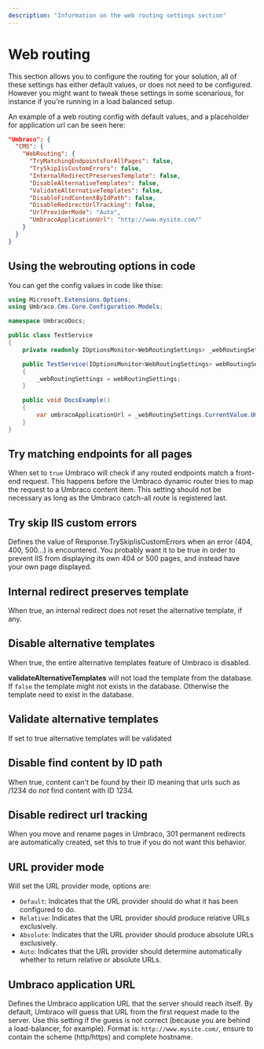 ```yaml
---
description: "Information on the web routing settings section"
---
```


# Web routing

This section allows you to configure the routing for your solution, all of these settings has either default values, or does not need to be configured. However you might want to tweak these settings in some scenarious, for instance if you're running in a load balanced setup.

An example of a web routing config with default values, and a placeholder for application url can be seen here:

```json
"Umbraco": {
  "CMS": {
    "WebRouting": {
      "TryMatchingEndpointsForAllPages": false,
      "TrySkipIisCustomErrors": false,
      "InternalRedirectPreservesTemplate": false,
      "DisableAlternativeTemplates": false,
      "ValidateAlternativeTemplates": false,
      "DisableFindContentByIdPath": false,
      "DisableRedirectUrlTracking": false,
      "UrlProviderMode": "Auto",
      "UmbracoApplicationUrl": "http://www.mysite.com/"
    }
  }
}
```

## Using the webrouting options in code

You can get the config values in code like thise:

```csharp
using Microsoft.Extensions.Options;
using Umbraco.Cms.Core.Configuration.Models;

namespace UmbracoDocs;

public class TestService
{
    private readonly IOptionsMonitor<WebRoutingSettings> _webRoutingSettings;

    public TestService(IOptionsMonitor<WebRoutingSettings> webRoutingSettings)
    {
        _webRoutingSettings = webRoutingSettings;
    }

    public void DocsExample()
    {
        var umbracoApplicationUrl = _webRoutingSettings.CurrentValue.UmbracoApplicationUrl;
    }
}
```


## Try matching endpoints for all pages

When set to `true` Umbraco will check if any routed endpoints match a front-end request. This happens before the Umbraco dynamic router tries to map the request to a Umbraco content item. This setting should not be necessary as long as the Umbraco catch-all route is registered last.

## Try skip IIS custom errors

Defines the value of Response.TrySkipIisCustomErrors when an error (404, 400, 500...) is encountered. You probably want it to be true in order to prevent IIS from displaying its own 404 or 500 pages, and instead have your own page displayed.

## Internal redirect preserves template

When true, an internal redirect does not reset the alternative template, if any.

## Disable alternative templates

When true, the entire alternative templates feature of Umbraco is disabled.

**validateAlternativeTemplates**
will not load the template from the database. If `false` the template might not exists in the database. Otherwise the template need to exist in the database.

## Validate alternative templates

If set to true alternative templates will be validated

## Disable find content by ID path

When true, content can't be found by their ID meaning that urls such as /1234 do _not_ find content with ID 1234.

## Disable redirect url tracking

When you move and rename pages in Umbraco, 301 permanent redirects are automatically created, set this to true if you do not want this behavior.

## URL provider mode

Will set the URL provider mode, options are:

-   `Default`: Indicates that the URL provider should do what it has been configured to do.
-   `Relative`: Indicates that the URL provider should produce relative URLs exclusively.
-   `Absolute`: Indicates that the URL provider should produce absolute URLs exclusively.
-   `Auto`: Indicates that the URL provider should determine automatically whether to return relative or absolute URLs.

## Umbraco application URL

Defines the Umbraco application URL that the server should reach itself. By default, Umbraco will guess that URL from the first request made to the server. Use this setting if the guess is not correct (because you are behind a load-balancer, for example). Format is: `http://www.mysite.com/`, ensure to contain the scheme (http/https) and complete hostname.
